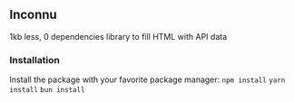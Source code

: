 ## Inconnu

1kb less, 0 dependencies library to fill HTML with API data


### Installation

Install the package with your favorite package manager:
`npm install` `yarn install` `bun install`